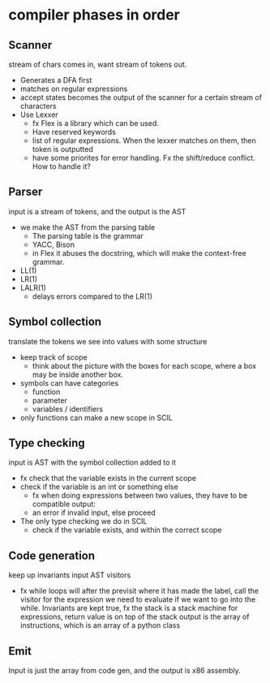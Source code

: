 # compiler phases in order
## Scanner
stream of chars comes in, want stream of tokens out. 
- Generates a DFA first
- matches on regular expressions
- accept states becomes the output of the scanner for a certain stream of characters
- Use Lexxer
	- fx Flex is a library which can be used.
	- Have reserved keywords
	- list of regular expressions. When the lexxer matches on them, then token is outputted
	- have some priorites for error handling. Fx the shift/reduce conflict. How to handle it?
## Parser
input is a stream of tokens, and the output is the AST
- we make the AST from the parsing table
	- The parsing table is the grammar
	- YACC, Bison
	- in Flex it abuses the docstring, which will make the context-free grammar.
- LL(1)
- LR(1)
- LALR(1)
	- delays errors compared to the LR(1)
## Symbol collection
translate the tokens we see into values with some structure
- keep track of scope
	- think about the picture with the boxes for each scope, where a box may be inside another box.
- symbols can have categories
	- function
	- parameter
	- variables / identifiers
- only functions can make a new scope in SCIL
## Type checking
input is AST with the symbol collection added to it
- fx check that the variable exists in the current scope
- check if the variable is an int or something else
	- fx when doing expressions between two values, they have to be compatible
output:
	- an error if invalid input, else proceed
- The only type checking we do in SCIL
	- check if the variable exists, and within the correct scope
## Code generation
keep up invariants
input AST
visitors
- fx while loops will after the previsit where it has made the label, call the visitor for the expression we need to evaluate if we want to go into the while.
Invariants are kept true, fx the stack is a stack machine for expressions, return value is on top of the stack
output is the array of instructions, which is an array of a python class
## Emit
Input is just the array from code gen, and the output is x86 assembly.

